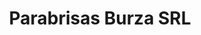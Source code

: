---
title: "Parabrisas Burza SRL"
url: /rosario/parabrisas-burza-srl/
shop: reparación de automóviles
---